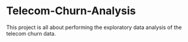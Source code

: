 # Telecom-Churn-Analysis
This project is all about performing the exploratory data analysis of the telecom churn data.
